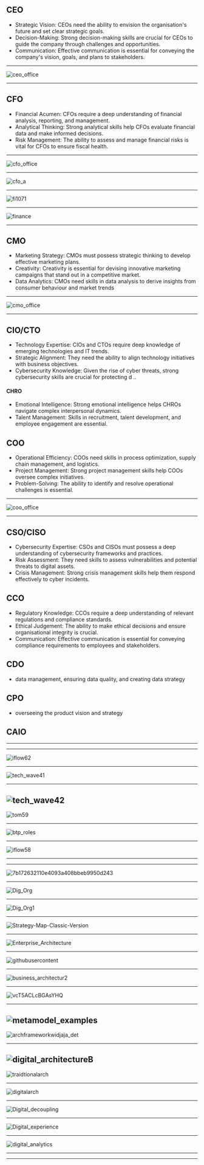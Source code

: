 
## CEO

- Strategic Vision: CEOs need the ability to envision the organisation's future and set clear strategic goals.
- Decision-Making: Strong decision-making skills are crucial for CEOs to guide the company through challenges and opportunities.
- Communication: Effective communication is essential for conveying the company's vision, goals, and plans to stakeholders.

-----------
![ceo_office](https://raw.githubusercontent.com/gopala-kr/Quantum-Dots/master/45-Verticals/prcs/ceo_office.png)

-----------------
## CFO

- Financial Acumen: CFOs require a deep understanding of financial analysis, reporting, and management.
- Analytical Thinking: Strong analytical skills help CFOs evaluate financial data and make informed decisions.
- Risk Management: The ability to assess and manage financial risks is vital for CFOs to ensure fiscal health.

-----------
![cfo_office](https://raw.githubusercontent.com/gopala-kr/Quantum-Dots/master/45-Verticals/prcs/cfo_office.png)

------
![cfo_a](https://raw.githubusercontent.com/gopala-kr/Quantum-Dots/master/45-Verticals/verta/zmfa/cfo_a.png)

-------
![fi1071](https://github.com/gopala-kr/Quantum-Dots/blob/master/23-Future-of-ET/etres/zd/fi1071.png)

--------
![finance](https://github.com/gopala-kr/Quantum-Dots/raw/master/23-Future-of-ET/etres/Dgital/finance.PNG)

-----------------

## CMO

- Marketing Strategy: CMOs must possess strategic thinking to develop effective marketing plans.
- Creativity: Creativity is essential for devising innovative marketing campaigns that stand out in a competitive market.
- Data Analytics: CMOs need skills in data analysis to derive insights from consumer behaviour and market trends

------------
![cmo_office](https://raw.githubusercontent.com/gopala-kr/Quantum-Dots/master/45-Verticals/prcs/cmo_office.png)

-------------

## CIO/CTO

- Technology Expertise: CIOs and CTOs require deep knowledge of emerging technologies and IT trends.
- Strategic Alignment: They need the ability to align technology initiatives with business objectives.
- Cybersecurity Knowledge: Given the rise of cyber threats, strong cybersecurity skills are crucial for protecting d ..


#### CHRO

- Emotional Intelligence: Strong emotional intelligence helps CHROs navigate complex interpersonal dynamics.
- Talent Management: Skills in recruitment, talent development, and employee engagement are essential.

## COO

- Operational Efficiency: COOs need skills in process optimization, supply chain management, and logistics.
- Project Management: Strong project management skills help COOs oversee complex initiatives.
- Problem-Solving: The ability to identify and resolve operational challenges is essential.

-------
![coo_office](https://raw.githubusercontent.com/gopala-kr/Quantum-Dots/master/45-Verticals/prcs/coo_office.png)

------------
## CSO/CISO

- Cybersecurity Expertise: CSOs and CISOs must possess a deep understanding of cybersecurity frameworks and practices.
- Risk Assessment: They need skills to assess vulnerabilities and potential threats to digital assets.
- Crisis Management: Strong crisis management skills help them respond effectively to cyber incidents.

## CCO

- Regulatory Knowledge: CCOs require a deep understanding of relevant regulations and compliance standards.
- Ethical Judgement: The ability to make ethical decisions and ensure organisational integrity is crucial.
- Communication: Effective communication is essential for conveying compliance requirements to employees and stakeholders.

## CDO

- data management, ensuring data quality, and creating data strategy

## CPO

- overseeing the product vision and strategy

## CAIO

------------
---------------
![iflow62](https://raw.githubusercontent.com/gopala-kr/Quantum-Dots/master/23-Future-of-ET/etres/zd/iflow62.PNG)


----------
![tech_wave41](https://raw.githubusercontent.com/gopala-kr/Quantum-Dots/master/45-Verticals/tom/tech_wave41.png)

-----
![tech_wave42](https://raw.githubusercontent.com/gopala-kr/Quantum-Dots/master/45-Verticals/tom/tech_wave42.png)
---------
![tom59](https://raw.githubusercontent.com/gopala-kr/Quantum-Dots/master/45-Verticals/tom/tom59.png)

----------
![btp_roles](https://raw.githubusercontent.com/gopala-kr/Quantum-Dots/master/23-Future-of-ET/etres/zd/btp_roles.PNG)

---------
![iflow58](https://raw.githubusercontent.com/gopala-kr/Quantum-Dots/master/23-Future-of-ET/etres/zd/iflow58.PNG)

--------------------------
-----------------------


![7b172632110e4093a408bbeb9950d243](https://i.pinimg.com/originals/7b/17/26/7b172632110e4093a408bbeb9950d243.jpg)

-------------
![Dig_Org](https://github.com/gopala-kr/Quantum-Dots/blob/master/23-Future-of-ET/etres/Dgital/Dig_Org.PNG)

---------
![Dig_Org1](https://github.com/gopala-kr/Quantum-Dots/blob/master/23-Future-of-ET/etres/Dgital/Dig_Org1.PNG)

----------
![Strategy-Map-Classic-Version](https://static.intrafocus.com/uploads/2021/03/Strategy-Map-Classic-Version.png)

-------
![Enterprise_Architecture](https://raw.githubusercontent.com/gopala-kr/Quantum-Dots/master/23-Future-of-ET/etres/Enterprise_Architecture.PNG)

----
![githubusercontent](https://camo.githubusercontent.com/77ba111f41afac4d3ccf7a2d090b00a03ae7a8317e27a1bed39b4cd4b58221cd/68747470733a2f2f7777772e6263732e6f72672f6d656469612f343533342f70726f636573732d766965772d6f662d656e74657270726973652d6172636869746563747572652d70726163746963652e6a7067)

---------

![business_architectur2](https://1.bp.blogspot.com/-mqGoMsCXeAk/YJb5L4BXZHI/AAAAAAABiFo/lN3ou-ulATMRkrNOzT2y6vOCiB4dC_pGQCLcBGAsYHQ/s1178/business_architectur2%2B%25281%2529.png)

----------
![vcT5ACLcBGAsYHQ](https://1.bp.blogspot.com/-W-_CHNwZZYM/YJb5qC6vXrI/AAAAAAABiGA/960_O-4mwiAyp0qPMf2RfhsjrYs-vcT5ACLcBGAsYHQ/s1596/metamodel_components%2B%25281%2529.png)

----------
![metamodel_examples](https://1.bp.blogspot.com/-HocEvxNe9Qs/YJb52meRm4I/AAAAAAABiGE/P6lUE4ArGR4-MOmr4CYKgbidbvJ0LWRsACLcBGAsYHQ/s1380/metamodel_examples%2B%25281%2529.png)
----------
![archframeworkwidjaja_det](https://1.bp.blogspot.com/-0a_QLzGtVAk/XtsEdg7CUpI/AAAAAAABZjM/5H7A6Hk05Z0F7NNdyo-0EK7htQdw-3MJACK4BGAsYHg/s16000/archframeworkwidjaja_det.png)

-----
![digital_architectureB](https://1.bp.blogspot.com/-_FneCD83jpo/YKCXwerIcKI/AAAAAAABiMQ/Xf171EdbM2symFmgObyxA-pVOrEXpM6JgCLcBGAsYHQ/s16000/digital_architectureB.png)
-----------
![traidtionalarch](https://1.bp.blogspot.com/-nn8ocOVdOnc/YJ_X2Fe6SqI/AAAAAAABiKs/dyU_uDk2lG4aXFxBHrxoWEVf3pZF6AZmACLcBGAsYHQ/s16000/traidtionalarch.png)

----------
![digitalarch](https://1.bp.blogspot.com/-bNIz8f_dONs/YJ_YVP4jXXI/AAAAAAABiK8/lvsIML_fC60IDOh0qrU1yk-WrtEzpbt-QCLcBGAsYHQ/s16000/digitalarch.png)

---------
![Digital_decoupling](https://1.bp.blogspot.com/-p_C4hXx7lP8/YKCX8C4rDPI/AAAAAAABiMU/sFidCSY9TyAV2ZuUQzExj7KMIQ5C5YzfQCLcBGAsYHQ/s16000/Digital_decoupling.png)

----------
![Digital_experience](https://1.bp.blogspot.com/-fKEjE3WTeTY/YKCYGVXFhZI/AAAAAAABiMc/FmAINNEwoccydTmmolVgNM30Ao-bcaKDgCLcBGAsYHQ/s16000/Digital_experience.png)

----------
![digital_analytics](https://1.bp.blogspot.com/-pmwUxdaog9A/YKCYPdlz0II/AAAAAAABiMk/PiaXaHwzYxsuUD-fSN2-3DhQwPQolRxUQCLcBGAsYHQ/s16000/digital_analytics.png)


--------------
--------------------

